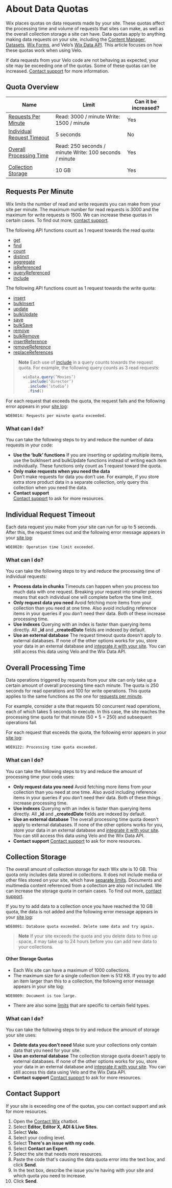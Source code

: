 

# About Data Quotas







Wix places quotas on data requests made by your site. These quotas affect the processing time and volume of requests that sites can make, as well as the overall collection storage a site can have. Data quotas apply to anything making data requests on your site, including the [Content Manager](https://support.wix.com/en/article/about-the-content-manager-7160473), [Datasets](https://support.wix.com/en/article/about-datasets-6368396), [Wix Forms](https://support.wix.com/en/article/wix-forms-an-overview), and Velo’s [Wix Data API](/wix-data). This article focuses on how these quotas work when using Velo.

If data requests from your Velo code are not behaving as expected, your site may be exceeding one of the quotas. Some of these quotas can be increased. [Contact support](https://support.wix.com/en/article/velo-about-data-quotas#contact-support) for more information.

## Quota Overview 

| Name | Limit | Can it be increased? |
| --- | --- | --- |
| [Requests Per Minute](https://support.wix.com/en/article/velo-about-data-quotas#requests-per-minute) | Read: 3000 / minute Write: 1500 / minute | Yes |
| [Individual Request Timeout](https://support.wix.com/en/article/velo-about-data-quotas#individual-request-timeout) | 5 seconds | No |
| [Overall Processing Time](https://support.wix.com/en/article/velo-about-data-quotas#overall-processing-time) | Read: 250 seconds / minute Write: 100 seconds / minute | Yes |
| [Collection Storage](https://support.wix.com/en/article/velo-about-data-quotas#collection-storage) | 10 GB | Yes |

## Requests Per Minute 

Wix limits the number of read and write requests you can make from your site per minute. The maximum number for read requests is 3000 and the maximum for write requests is 1500. We can increase these quotas in certain cases. To find out more, [contact support](https://support.wix.com/en/article/velo-about-data-quotas#contact-support).

The following API functions count as 1 request towards the read quota:

- [get](/wix-data/get)
- [find](/wix-data/wixdataquery/find)
- [count](/wix-data/wixdataquery/count)
- [distinct](/wix-data/wixdataquery/distinct)
- [aggregate](/wix-data/aggregate)
- [isReferenced](/wix-data/isreferenced)
- [queryReferenced](/wix-data/queryreferenced)
- [include](/wix-data/wixdataquery/include)

The following API functions count as 1 request towards the write quota:

- [insert](/wix-data/insert)
- [bulkInsert](/wix-data/bulkinsert)
- [update](/wix-data/update)
- [bulkUpdate](/wix-data/bulkupdate)
- [save](/wix-data/save)
- [bulkSave](/wix-data/bulksave)
- [remove](/wix-data/remove)
- [bulkRemove](/wix-data/bulkremove)
- [insertReference](/wix-data/insertreference)
- [removeReference](/wix-data/removereference)
- [replaceReferences](/wix-data/replacereferences)

> **Note**
> Each use of [include](/wix-data/wixdataquery/include) in a query counts towards the request quota. For example, the following query counts as 3 read requests:
>
>  ```javascript
>  wixData.query(‘Movies’)
>    .include(‘director’)
>    .include(‘studio’)
>    .find()
>  ```

For each request that exceeds the quota, the request fails and the following error appears in your [site log](https://support.wix.com/en/article/velo-about-site-monitoring):

```
WDE0014: Requests per minute quota exceeded.
```

### What can I do? 

You can take the following steps to try and reduce the number of data requests in your code:

-   **Use the ‘bulk’ functions**
    If you are inserting or updating multiple items, use the bulkInsert and bulkUpdate functions instead of writing each item individually. These functions only count as 1 request toward the quota.
-   **Only make requests when you need the data**  
    Don’t make requests for data you don’t use. For example, if you store extra store product data in a separate collection, only query this collection when you need the data.
-   **Contact support**  
    [Contact support](https://support.wix.com/en/article/velo-about-data-quotas#contact-support) to ask for more resources.

## Individual Request Timeout 

Each data request you make from your site can run for up to 5 seconds. After this, the request times out and the following error message appears in your [site log](https://support.wix.com/en/article/velo-about-site-monitoring):

```
WDE0028: Operation time limit exceeded.
```

### What can I do? 

You can take the following steps to try and reduce the processing time of individual requests:

-   **Process data in chunks**
    Timeouts can happen when you process too much data with one request. Breaking your request into smaller pieces means that each individual one will complete before the time limit.
-   **Only request data you need**
    Avoid fetching more items from your collection than you need at one time. Also avoid including reference items in your queries if you don’t need their data. Both of these increase processing time.
-   **Use indexes**
    Querying with an index is faster than querying items directly. All **\_id** and **\_createdDate** fields are indexed by default.
-   **Use an external database**
    The request timeout quota doesn't apply to external databases. If none of the other options works for you, store your data in an external database and [integrate it with your site](https://support.wix.com/en/article/velo-adding-and-deleting-an-external-database-collection). You can still access this data using Velo and the Wix Data API.

## Overall Processing Time 

Data operations triggered by requests from your site can only take up a certain amount of overall processing time each minute. The quota is 250 seconds for read operations and 100 for write operations. This quota applies to the same functions as the one for [requests per minute](https://docs.google.com/document/d/1CX4Q9QQbBba5Gd6hXIQXdoF9nMmGe_bpXKxPqMFNKP0/edit#heading=h.9rak1u4ndwm0).

For example, consider a site that requests 50 concurrent read operations, each of which takes 5 seconds to execute. In this case, the site reaches the processing time quota for that minute (50 \* 5 = 250) and subsequent operations fail.

For each request that exceeds the quota, the following error appears in your [site log](https://support.wix.com/en/article/velo-about-site-monitoring):

```
WDE0122: Processing time quota exceeded.
```

### What can I do? 

You can take the following steps to try and reduce the amount of processing time your code uses:

-   **Only request data you need**
    Avoid fetching more items from your collection than you need at one time. Also avoid including reference items in your queries if you don’t need their data. Both of these things increase processing time.
-   **Use indexes**
    Querying with an index is faster than querying items directly. All **\_id** and **\_createdDate** fields are indexed by default.
-   **Use an external database**
    The overall processing time quota doesn't apply to external databases. If none of the other options works for you, store your data in an external database and [integrate it with your site](https://support.wix.com/en/article/velo-adding-and-deleting-an-external-database-collection). You can still access this data using Velo and the Wix Data API.
-   **Contact support**
    [Contact support](https://support.wix.com/en/article/velo-about-data-quotas#contact-support) to ask for more resources.

## Collection Storage 

The overall amount of collection storage for each Wix site is 10 GB. This quota only includes data stored in collections. It does not include media or other files stored on your site, which have [separate limits](https://support.wix.com/en/article/about-storage-and-bandwidth). Documents and multimedia content referenced from a collection are also not included. We can increase the storage quota in certain cases. To find out more, [contact support](https://support.wix.com/en/article/velo-about-data-quotas#contact-support).

If you try to add data to a collection once you have reached the 10 GB quota, the data is not added and the following error message appears in your [site log](https://support.wix.com/en/article/velo-about-site-monitoring):

```
WDE0091: Database quota exceeded. Delete some data and try again.
```

> **Note**
> If your site exceeds the quota and you delete data to free up space, it may take up to 24 hours before you can add new data to your collections.

#### Other Storage Quotas 

-   Each Wix site can have a maximum of 1000 collections.
-   The maximum size for a single collection item is 512 KB. If you try to add an item larger than this to a collection, the following error message appears in your site log:  

```
WDE0009: Document is too large.
```

-   There are also some [limits](https://support.wix.com/en/article/field-type-support-and-limitations-in-the-content-manager) that are specific to certain field types.

### What can I do? 

You can take the following steps to try and reduce the amount of storage your site uses:

-   **Delete data you don’t need**
    Make sure your collections only contain data that you need for your site.
-   **Use an external database**
    The collection storage quota doesn't apply to external databases. If none of the other options works for you, store your data in an external database and [integrate it with your site](https://support.wix.com/en/article/velo-adding-and-deleting-an-external-database-collection). You can still access this data using Velo and the Wix Data API.
-   **Contact support**
    [Contact support](https://support.wix.com/en/article/velo-about-data-quotas#contact-support) to ask for more resources.

## Contact Support 

If your site is exceeding one of the quotas, you can contact support and ask for more resources.

1.  Open the [Contact Wix](https://www.wix.com/contact) chatbot.
2.  Select **Editor, Editor X, ADI & Live Sites**.  
3.  Select **Velo**.  
4.  Select your coding level.
5.  Select **There's an issue with my code**.
6.  Select **Contact an Expert**.
7.  Select the site that needs more resources.
8.  Paste the code that's causing the data quota error into the text box, and click **Send**.
9.  In the text box, describe the issue you're having with your site and which quota you need to increase.
10.  Click **Send**.